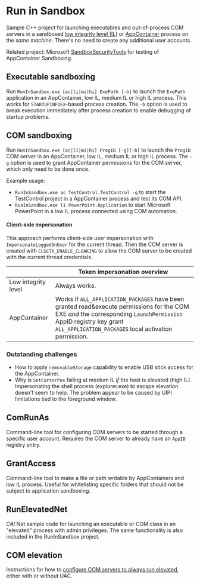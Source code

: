 # Run in Sandbox
Sample C++ project for launching executables and out-of-process COM servers in a sandboxed [low integrity level (IL)](https://learn.microsoft.com/en-us/previous-versions/dotnet/articles/bb625960(v=msdn.10)) or [AppContainer](https://docs.microsoft.com/en-us/windows/desktop/secauthz/appcontainer-for-legacy-applications-) process on the *same machine*. There's no need to create any additional user accounts.

Related project: Microsoft [SandboxSecurityTools](https://github.com/microsoft/SandboxSecurityTools) for testing of AppContainer Sandboxing.

## Executable sandboxing
Run `RunInSandbox.exe [ac|li|mi|hi] ExePath [-b]` to launch the `ExePath` application in an AppContainer, low IL, medium IL or high IL process. This works for `STARTUPINFOEX`-based process creation. The `-b` option is used to break execution immediately after process creation to enable debugging of startup problems.

## COM sandboxing
Run `RunInSandbox.exe [ac|li|mi|hi] ProgID [-g][-b]` to launch the `ProgID` COM server in an AppContainer, low IL, medium IL or high IL process. The `-g` option is used to grant AppContainer permissions for the COM server, which only need to be done once.

Example usage:
* `RunInSandbox.exe ac TestControl.TestControl -g` to start the TestControl project in a AppContainer process and test its COM API.
* `RunInSandbox.exe li PowerPoint.Application` to start Microsoft PowerPoint in a low IL process connected using COM automation.

#### Client-side impersonation
This approach performs client-side user impersonation with `ImpersonateLoggedOnUser` for the current thread. Then the COM server is created with `CLSCTX_ENABLE_CLOAKING` to allow the COM server to be created with the current thread credentials.

| | Token impersonation overview |
|---------------------|-----------------------------------------------------------------------------|
|Low integrity level  | Always works.                                            |
|AppContainer         | Works if `ALL_APPLICATION_PACKAGES` have been granted read&execute permissions for the COM EXE _and_ the corresponding `LaunchPermission` AppID registry key grant `ALL_APPLICATION_PACKAGES` local activation permission.  |

### Outstanding challenges
* How to apply `removableStorage` capability to enable USB stick access for the AppContainer.
* Why is `SetCursorPos` failing at medium IL _if_ the host is elevated (high IL). Impersonating the shell process (explorer.exe) to escape elevation doesn't seem to help. The problem appear to be caused by UIPI limitations tied to the foreground window.

## ComRunAs
Command-line tool for configuring COM servers to be started through a specific user account. Requires the COM server to already have an `AppID` registry entry.

## GrantAccess
Command-line tool to make a file or path writable by AppContainers and low IL process. Useful for whitelisting specific folders that should not be subject to application sandboxing.

## RunElevatedNet
C#/.Net sample code for launching an executable or COM class in an "elevated" process with admin privileges. The same functionality is also included in the RunInSandbox project.

## COM elevation

Instructions for how to [configure COM servers to always run elevated](ComElevation.md), either with or without UAC.
